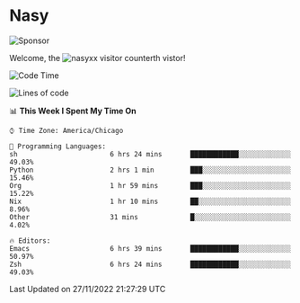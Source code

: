 # Nasy

<!--
<p align="center">
<img height="200" src="https://github-readme-stats.vercel.app/api?username=nasyxx&count_private=true&show_icons=true&theme=dracula&include_all_commits=true"/>
<img height="200" src="https://github-readme-stats.vercel.app/api/top-langs/?username=nasyxx&theme=dracula&hide=html,jupyter+notebook&count_private=true&show_icons=true"/>
</p>

  
----------------
-->

![Sponsor](https://img.shields.io/static/v1.svg?label=Sponsor&message=%E2%9D%A4&logo=GitHub&style=flat&color=pink)
 
Welcome, the ![nasyxx visitor counter](https://count.getloli.com/get/@nasyxx?theme=rule34)th vistor!
 
<!--START_SECTION:waka-->
![Code Time](http://img.shields.io/badge/Code%20Time-2%2C866%20hrs%2041%20mins-blue)

![Lines of code](https://img.shields.io/badge/From%20Hello%20World%20I%27ve%20Written-5%20Million%20lines%20of%20code-blue)

📊 **This Week I Spent My Time On** 

```text
⌚︎ Time Zone: America/Chicago

💬 Programming Languages: 
sh                       6 hrs 24 mins       ████████████░░░░░░░░░░░░░   49.03% 
Python                   2 hrs 1 min         ███░░░░░░░░░░░░░░░░░░░░░░   15.46% 
Org                      1 hr 59 mins        ███░░░░░░░░░░░░░░░░░░░░░░   15.22% 
Nix                      1 hr 10 mins        ██░░░░░░░░░░░░░░░░░░░░░░░   8.96% 
Other                    31 mins             █░░░░░░░░░░░░░░░░░░░░░░░░   4.02%

🔥 Editors: 
Emacs                    6 hrs 39 mins       ████████████░░░░░░░░░░░░░   50.97% 
Zsh                      6 hrs 24 mins       ████████████░░░░░░░░░░░░░   49.03%

```


 Last Updated on 27/11/2022 21:27:29 UTC
<!--END_SECTION:waka-->

<!-- ![visitors](https://visitor-badge.laobi.icu/badge?page_id=nasyxx.nasyxx) -->
